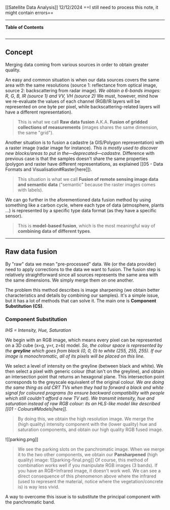 [[Satellite Data Analysis]]
12/12/2024
==I still need to process this note, it might contain errors==
****
**Table of Contents**
```table-of-contents
```

****
## Concept

Merging data coming from various sources in order to obtain greater quality.

An easy and common situation is when our data sources covers the same area with the same resolutions (source 1: reflectance from optical image, source 2: backscattering from radar image).
	*We obtain a 6-bands images: R, G, B, IR (source 1) and VV, VH (source 2)*
We must, however, mind how we re-evaluate the values of each channel (RGB/IR layers will be represented on one byte per pixel, while backscattering-related layers will have a different representation).
> This is what we call **Raw data fusion** A.K.A. **Fusion of gridded collections of measurements** (images shares the same dimension, the same "grid").

Another situation is to fusion a cadastre (a GIS/Polygon representation) with a raster image (radar image for instance).
	*This is mostly used to discover new blocks/areas to put in the—deprecated—cadastre.*
Difference with previous case is that the samples doesn't share the same properties (polygon and raster have different representations, as explained [[05 - Data Formats and Visualisation#Raster|here]]).
> This situation is what we call **Fusion of remote sensing image data and semantic data** ("semantic" because the raster images comes with labels).

We can go further in the aforementioned data fusion method by using something like a carbon cycle, where each type of data (atmosphere, plants ...) is represented by a specific type data format (as they have a specific sensor).
> This is **model-based fusion**, which is the most meaningful way of **combining data of different types**.


****
## Raw data fusion

By "raw" data we mean "pre-processed" data. We (or the data provider) need to apply corrections to the data we want to fusion.
The fusion step is relatively straightforward since all sources represents the same area with the same dimensions. We simply merge them on one another.

The problem this method describes is image sharpening (we obtain better characteristics and details by combining our samples).
It's a simple issue, but it has a lot of methods that can solve it. The main one is **Component Substitution (CS)**.

### Component Substitution
*IHS = Intensity, Hue, Saturation*

We begin with an RGB image, which means every pixel can be represented on a 3D cube (x=g, y=r, z=b) model.
	*So, the colour space is represented by the **greyline** which goes from black (0, 0, 0) to white (255, 255, 255). If our image is monochromatic, all of its pixels will be placed on this line.*

We select a level of intensity on the greyline (between black and white). We then select a pixel with generic colour (that isn't on the greyline), and obtain an intersection point that returns an hexagonal plane. This intersection point corresponds to the greyscale equivalent of the original colour.
	*We are doing the same thing as old CRT TVs when they had to forward a black and white signal for coloured programs (to ensure backward compatibility with people which still couldn't afford a new TV set). We transmit intensity, hue and saturation instead of raw RGB colour: its an HLS-like model like described [[01 - Colours#Models|here]].*
> By doing this, we obtain the high resolution image. We merge the (high quality) intensity component with the (lower quality) hue and saturation components, and obtain our high quality RGB fused image.

![[parking.png]]
> We see the parking slots on the panchromatic image. When we merge it to the two other components, we obtain our **Pansharpened** (high quality) image:
![[parking-final.png]] 
> Of course, this method of combination works well if you manipulate RGB images (3 bands). If you have an RGB+Infrared image, it doesn't work well. We can see a direct consequence of this phenomenon above where the infrared (used to represent the material, notice where the vegetation/concrete is) is way less vivid.

A way to overcome this issue is to substitute the principal component with the panchromatic band.
